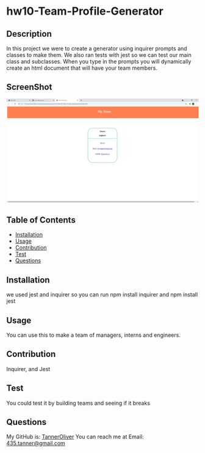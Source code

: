 # hw10-Team-Profile-Generator

## Description
In this project we were to create a generator using inquirer prompts and classes to make them. We also ran tests with jest so we can test our main class and subclasses. When you type in the prompts you will dynamically create an html document that will have your team members.

## ScreenShot
![myTeamSC](./dist/myTeam.png)

## Table of Contents
- [Installation](#installation)
- [Usage](#usage)
- [Contribution](#contribution)
- [Test](#test)
- [Questions](#questions)

## Installation
we used jest and inquirer so you can run npm install inquirer and npm install jest

## Usage
You can use this to make a team of managers, interns and engineers.

## Contribution
Inquirer, and Jest

## Test
You could test it by building teams and seeing if it breaks
  
## Questions
My GitHub is: [TannerOliver](https://github.com/TannerOliver)
You can reach me at Email: 435.tanner@gmail.com